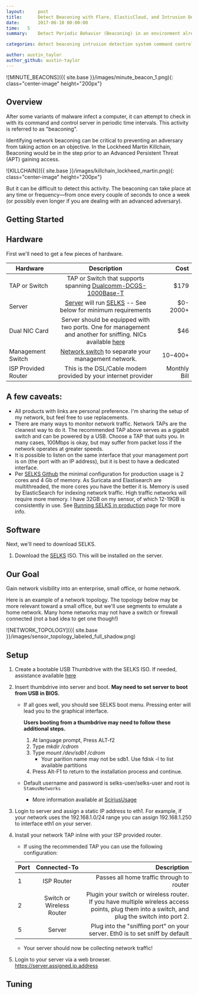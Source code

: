 ```yaml
---
layout:     post
title:      Detect Beaconing with Flare, ElasticCloud, and Intrusion Detection Systems
date:       2017-06-10 00:00:00
time:   5
summary:    Detect Periodic Behavior (Beaconing) in an environment already running an IDS and ElasticCloud

categories: detect beaconing intrusion detection system command control flare

author: austin_taylor
author_github: austin-taylor
---
```



![MINUTE_BEACONS]({{ site.base }}/images/minute_beacon_1.png){: class="center-image" height="200px"}

<h2>Overview</h2>

After some variants of malware infect a computer, it can attempt to check in with its command and control server in periodic time intervals. This activity is referred to as "beaconing".

Identifying network beaconing can be critical to preventing an adversary from taking action on an objective. In the Lockheed Martin Killchain, Beaconing would be in the step prior to an Advanced Persistent Threat (APT) gaining access.

![KILLCHAIN]({{ site.base }}/images/killchain_lockheed_martin.png){: class="center-image" height="200px"}


But it can be difficult to detect this activity. The beaconing can take place at any time or frequency—from once every couple of seconds to once a week (or possibly even longer if you are dealing with an advanced adversary).

Getting Started
---



Hardware
-----

First we'll need to get a few pieces of hardware.

| Hardware | Description | Cost |
| ------------- |:-------------:| -----:|
| TAP or Switch     | TAP or Switch that supports spanning [Dualcomm-DCGS-1000Base-T](https://www.amazon.com/Dualcomm-DCGS-2005L-1000Base-T-Gigabit-Network/dp/B004EWVFAY/)  | $179 |
| Server     | [Server](https://www.amazon.com/SHUTTLE-LGA1151-Skylake-Barebone-SZ170R8/dp/B01C87CQEK/) will run [SELKS](https://www.stamus-networks.com/open-source/) -- See below for minimum requirements|   $0-2000+ |
| Dual NIC Card | Server should be equipped with two ports. One for management and another for sniffing. NICs available [here](https://www.amazon.com/Intel-1000-Dual-Server-Adapter/dp/B000BMZHX2) | $46 |
| Management Switch | [Network switch](https://www.amazon.com/Netgear-ProSafe-48-Port-Gigabit-GS748TNA/dp/B00062WV9U) to separate your management network. |    $10-$400+ |
| ISP Provided Router | This is the DSL/Cable modem provided by your internet provider | Monthly Bill |


A few caveats:
---
* All products with links are personal preference. I'm sharing the setup of my network, but feel free to use replacements.
* There are many ways to monitor network traffic. Network TAPs are the cleanest way to do it. The recommended TAP above serves as a gigabit switch and can be powered by a USB. Choose a TAP that suits you. In many cases, 100Mbps is okay, but may suffer from packet loss if the network operates at greater speeds.
* It is possible to listen on the same interface that your management port is on (the port with an IP address), but it is best to have a dedicated interface.
* Per [SELKS Github](https://github.com/StamusNetworks/SELKS) the minimal configuration for production usage is 2 cores and 4 Gb of memory. As Suricata and Elastisearch are multithreaded, the more cores you have the better it is. Memory is used by ElasticSearch for indexing network traffic. High traffic networks will require more memory. I have 32GB on my sensor, of which 12-19GB is consistently in use. See [Running SELKS in production](https://github.com/StamusNetworks/SELKS/wiki/Running-SELKS-in-production) page for more info.

Software
-----

Next, we'll need to download SELKS.

1. Download the [SELKS](https://www.stamus-networks.com/open-source/) ISO. This will be installed on the server.


Our Goal
---
Gain network visibility into an enterprise, small office, or home network.

Here is an example of a network topology. The topology below may be more relevant toward a small office, but we'll use segments to emulate a home network. Many home networks may not have a switch or firewall connected (not a bad idea to get one though!)

![NETWORK_TOPOLOGY]({{ site.base }}/images/sensor_topology_labeled_full_shadow.png)

Setup
---
1. Create a bootable USB Thumbdrive with the SELKS ISO. If needed, assistance available [here](http://www.howtogeek.com/191054/how-to-create-bootable-usb-drives-and-sd-cards-for-every-operating-system/)
2. Insert thumbdrive into server and boot. **May need to set server to boot from USB in BIOS.**
   * If all goes well, you should see SELKS boot menu. Pressing enter will lead you to the graphical interface.

       **Users booting from a thumbdrive may need to follow these additional steps.**

       1. At language prompt, Press ALT-f2
       2. Type _mkdir /cdrom_
       3. Type _mount /dev/sdb1 /cdrom_
            * Your parition name may not be sdb1. Use fdisk -l to list available partitions
       4. Press Alt-F1 to return to the installation process and continue.


   * Default username and password is selks-user/selks-user and root is ``StamusNetworks``
     * More information available at [SciriusUsage](https://github.com/StamusNetworks/scirius#usage)
3. Login to server and assign a static IP address to eth1. For example, if your network uses the 192.168.1.0/24 range you can assign 192.168.1.250 to interface eth1 on your server.
4. Install your network TAP inline with your ISP provided router.
   * If using the recommended TAP you can use the following configuration:

    | Port | Connected-To | Description |
    | ------------- |:-------------:| -----:|
    | 1 | ISP Router | Passes all home traffic through to router |
    | 2 | Switch or Wireless Router | Plugin your switch or wireless router. If you have multiple wireless access points, plug them into a switch, and plug the switch into port 2. |
    | 5 | Server | Plug into the "sniffing port" on your server. Eth0 is to set sniff by default |

   * Your server should now be collecting network traffic!

5. Login to your server via a web browser. https://server.assigned.ip.address

Tuning
---







